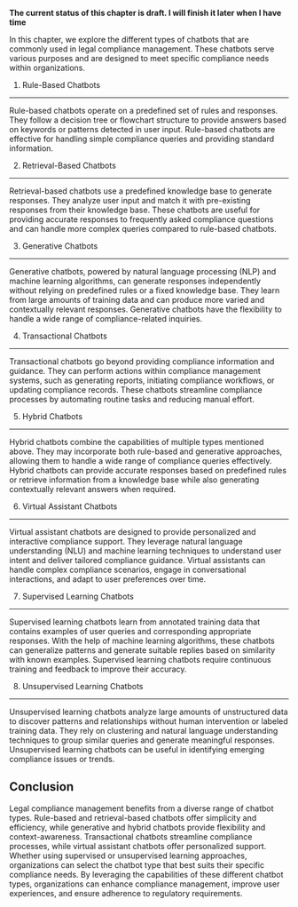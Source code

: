 **The current status of this chapter is draft. I will finish it later when I have time**

In this chapter, we explore the different types of chatbots that are commonly used in legal compliance management. These chatbots serve various purposes and are designed to meet specific compliance needs within organizations.

1. Rule-Based Chatbots
----------------------

Rule-based chatbots operate on a predefined set of rules and responses. They follow a decision tree or flowchart structure to provide answers based on keywords or patterns detected in user input. Rule-based chatbots are effective for handling simple compliance queries and providing standard information.

2. Retrieval-Based Chatbots
---------------------------

Retrieval-based chatbots use a predefined knowledge base to generate responses. They analyze user input and match it with pre-existing responses from their knowledge base. These chatbots are useful for providing accurate responses to frequently asked compliance questions and can handle more complex queries compared to rule-based chatbots.

3. Generative Chatbots
----------------------

Generative chatbots, powered by natural language processing (NLP) and machine learning algorithms, can generate responses independently without relying on predefined rules or a fixed knowledge base. They learn from large amounts of training data and can produce more varied and contextually relevant responses. Generative chatbots have the flexibility to handle a wide range of compliance-related inquiries.

4. Transactional Chatbots
-------------------------

Transactional chatbots go beyond providing compliance information and guidance. They can perform actions within compliance management systems, such as generating reports, initiating compliance workflows, or updating compliance records. These chatbots streamline compliance processes by automating routine tasks and reducing manual effort.

5. Hybrid Chatbots
------------------

Hybrid chatbots combine the capabilities of multiple types mentioned above. They may incorporate both rule-based and generative approaches, allowing them to handle a wide range of compliance queries effectively. Hybrid chatbots can provide accurate responses based on predefined rules or retrieve information from a knowledge base while also generating contextually relevant answers when required.

6. Virtual Assistant Chatbots
-----------------------------

Virtual assistant chatbots are designed to provide personalized and interactive compliance support. They leverage natural language understanding (NLU) and machine learning techniques to understand user intent and deliver tailored compliance guidance. Virtual assistants can handle complex compliance scenarios, engage in conversational interactions, and adapt to user preferences over time.

7. Supervised Learning Chatbots
-------------------------------

Supervised learning chatbots learn from annotated training data that contains examples of user queries and corresponding appropriate responses. With the help of machine learning algorithms, these chatbots can generalize patterns and generate suitable replies based on similarity with known examples. Supervised learning chatbots require continuous training and feedback to improve their accuracy.

8. Unsupervised Learning Chatbots
---------------------------------

Unsupervised learning chatbots analyze large amounts of unstructured data to discover patterns and relationships without human intervention or labeled training data. They rely on clustering and natural language understanding techniques to group similar queries and generate meaningful responses. Unsupervised learning chatbots can be useful in identifying emerging compliance issues or trends.

Conclusion
----------

Legal compliance management benefits from a diverse range of chatbot types. Rule-based and retrieval-based chatbots offer simplicity and efficiency, while generative and hybrid chatbots provide flexibility and context-awareness. Transactional chatbots streamline compliance processes, while virtual assistant chatbots offer personalized support. Whether using supervised or unsupervised learning approaches, organizations can select the chatbot type that best suits their specific compliance needs. By leveraging the capabilities of these different chatbot types, organizations can enhance compliance management, improve user experiences, and ensure adherence to regulatory requirements.

